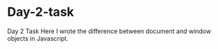 # Day-2-task
Day 2 Task
 Here I wrote the difference between document and window objects in Javascript.
